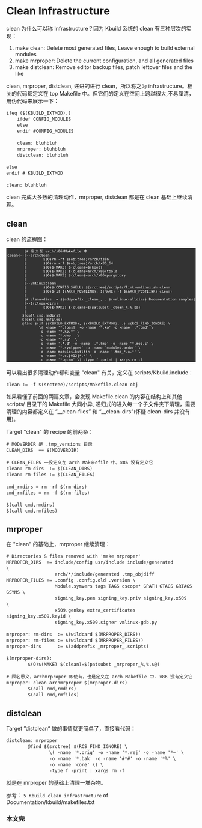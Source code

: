# Clean Infrastructure

clean 为什么可以称 Infrastructure？因为 Kbuild 系统的 clean 有三种层次的实现：

1. make clean:  Delete most generated files, Leave enough to build external modules
2. make mrproper: Delete the current configuration, and all generated files
3. make distclean: Remove editor backup files, patch leftover files and the like

clean, mrproper, distclean, 递进的进行 clean，所以称之为 infrastructure。相关的代码都定义在 top Makefile 中。但它们的定义在空间上跨越很大,不易厘清，用伪代码来展示一下：

	ifeq ($(KBUILD_EXTMOD),)
		ifdef CONFIG_MODULES
		else
		endif #CONFIG_MODULES

		clean: bluhbluh
		mrproper: bluhbluh
		distclean: bluhbluh

	else
	endif # KBUILD_EXTMOD

	clean: bluhbluh

clean 完成大多数的清理动作，mrproper, distclean 都是在 clean 基础上继续清理。

## clean

clean 的流程图：

![clean](res/clean.png  "clean")

可以看出很多清理动作都和变量 "clean" 有关，定义在 scripts/Kbuild.include：

	clean := -f $(srctree)/scripts/Makefile.clean obj

如果看懂了前面的两篇文章，会发现 Makefile.clean 的内容在结构上和其他 scripts/ 目录下的 Makefile 大同小异, 递归式的进入每一个子文件夹下清理，需要清理的内容都定义在 “__clean-files” 和 “__clean-dirs”(怀疑 clean-dirs 并没有用)。

Target "clean" 的 recipe 的前两条：

	# MODVERDIR 是 .tmp_versions 目录
	CLEAN_DIRS  += $(MODVERDIR)

	# CLEAN_FILES 一般定义在 arch Mak米efile 中。x86 没有定义它
	clean: rm-dirs  := $(CLEAN_DIRS)
	clean: rm-files := $(CLEAN_FILES)

	cmd_rmdirs = rm -rf $(rm-dirs)
	cmd_rmfiles = rm -f $(rm-files)

	$(call cmd,rmdirs)
	$(call cmd,rmfiles)


## mrproper
在 "clean" 的基础上，mrproper 继续清理：

	# Directories & files removed with 'make mrproper'
	MRPROPER_DIRS  += include/config usr/include include/generated          \
	                  arch/*/include/generated .tmp_objdiff
	MRPROPER_FILES += .config .config.old .version \
	                  Module.symvers tags TAGS cscope* GPATH GTAGS GRTAGS GSYMS \
	                  signing_key.pem signing_key.priv signing_key.x509     \
	                  x509.genkey extra_certificates signing_key.x509.keyid \
	                  signing_key.x509.signer vmlinux-gdb.py

	mrproper: rm-dirs  := $(wildcard $(MRPROPER_DIRS))
	mrproper: rm-files := $(wildcard $(MRPROPER_FILES))
	mrproper-dirs      := $(addprefix _mrproper_,scripts)

	$(mrproper-dirs):
	        $(Q)$(MAKE) $(clean)=$(patsubst _mrproper_%,%,$@)

	# 顾名思义，archmrproper 即使有，也是定义在 arch Makefile 中. x86 没有定义它
	mrproper: clean archmrproper $(mrproper-dirs)
	        $(call cmd,rmdirs)
	        $(call cmd,rmfiles)

## distclean
Target ”distclean“ 做的事情就更简单了，直接看代码：

	distclean: mrproper
	        @find $(srctree) $(RCS_FIND_IGNORE) \
	                \( -name '*.orig' -o -name '*.rej' -o -name '*~' \
	                -o -name '*.bak' -o -name '#*#' -o -name '*%' \
	                -o -name 'core' \) \
	                -type f -print | xargs rm -f

就是在 mrproper 的基础上清理一堆杂物。

参考： `5 Kbuild clean infrastructure` of Documentation/kbuild/makefiles.txt

### 本文完
